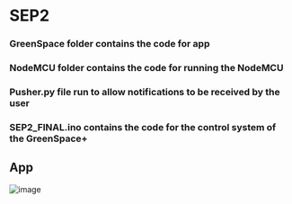 # SEP2

### GreenSpace folder contains the code for app 
### NodeMCU folder contains the code for running the NodeMCU
### Pusher.py file run to allow notifications to be received by the user
### SEP2_FINAL.ino contains the code for the control system of the GreenSpace+

## App 
![image](https://github.com/Team6-WallE/SEP2/assets/91966206/cf2e1dca-282b-489b-8e45-470b676e5a34)

